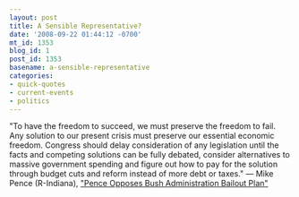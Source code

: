```yaml
---
layout: post
title: A Sensible Representative?
date: '2008-09-22 01:44:12 -0700'
mt_id: 1353
blog_id: 1
post_id: 1353
basename: a-sensible-representative
categories:
- quick-quotes
- current-events
- politics
---
```

"To have the freedom to succeed, we must preserve the freedom to fail. Any solution to our present crisis must preserve our essential economic freedom. Congress should delay consideration of any legislation until the facts and competing solutions can be fully debated, consider alternatives to massive government spending and figure out how to pay for the solution through budget cuts and reform instead of more debt or taxes." &#x2014; Mike Pence (R-Indiana), <a href="http://mikepence.house.gov/News/DocumentSingle.aspx?DocumentID=103096">"Pence Opposes Bush Administration Bailout Plan"</a>
